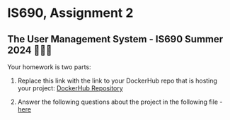 # IS690, Assignment 2
## The User Management System - IS690 Summer 2024 🎉✨🔥

Your homework is two parts:
1.  Replace this link with the link to your DockerHub repo that is hosting your project:
[DockerHub Repository](https://hub.docker.com/repository/docker/ck378/is690_assignment2)

2.  Answer the following questions about the project in the following file - [here](answer.md)